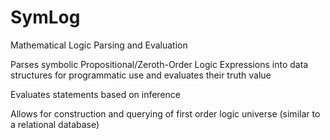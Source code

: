 # SymLog
Mathematical Logic Parsing and Evaluation


Parses symbolic Propositional/Zeroth-Order Logic Expressions into data structures for programmatic use and evaluates their truth value

Evaluates statements based on inference

Allows for construction and querying of first order logic universe (similar to a relational database)
